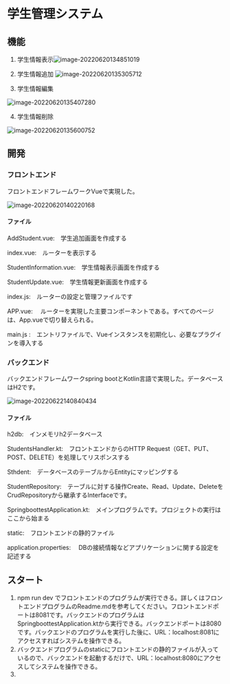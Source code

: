 # 学生管理システム

## 機能

1. 学生情報表示![image-20220620134851019](https://user-images.githubusercontent.com/57182515/174953184-e354de93-cb49-4a4e-9ea1-8b401b71c439.png)

2. 学生情報追加
![image-20220620135305712](https://user-images.githubusercontent.com/57182515/174953230-dc71ad86-0894-4e6c-93cf-d6c024cb32af.png)


3. 学生情報編集

![image-20220620135407280](https://user-images.githubusercontent.com/57182515/174953271-92d4bcc2-44d0-40d0-8dbd-8a830c5d2efa.png)


4. 学生情報削除

![image-20220620135600752](https://user-images.githubusercontent.com/57182515/174953313-727e57a2-1b6a-44af-b0a9-dca15944a0e8.png)




## 開発

### フロントエンド

フロントエンドフレームワークVueで実現した。


![image-20220620140220168](https://user-images.githubusercontent.com/57182515/174953343-6f8eb05e-6653-4c37-8cc4-84451e56591d.png)



#### ファイル

AddStudent.vue:　学生追加画面を作成する

index.vue:　ルーターを表示する

StudentInformation.vue:　学生情報表示画面を作成する

StudentUpdate.vue:　学生情報更新画面を作成する

index.js:　ルーターの設定と管理ファイルです

APP.vue: 　ルーターを実現した主要コンポーネントである。すべてのページは、App.vueで切り替えられる。

main.js :　エントリファイルで、Vueインスタンスを初期化し、必要なプラグインを導入する

### バックエンド

バックエンドフレームワークspring bootとKotlin言語で実現した。データベースはH2です。

![image-20220622140840434](https://user-images.githubusercontent.com/57182515/174953401-5b87100b-b582-4581-8bb6-ac82632055df.png)


#### ファイル

h2db:　インメモリh2データベース

StudentsHandler.kt:　フロントエンドからのHTTP Request（GET、PUT、POST、DELETE）を処理してリスポンスする

Sthdent:　データベースのテーブルからEntityにマッピングする

StudentRepository:　テーブルに対する操作Create、Read、Update、DeleteをCrudRepositoryから継承するInterfaceです。

SpringboottestApplication.kt:　メインプログラムです。プロジェクトの実行はここから始まる

static:　フロントエンドの静的ファイル

application.properties: 　DBの接続情報などアプリケーションに関する設定を記述する

## スタート

1. npm run dev でフロントエンドのプログラムが実行できる。詳しくはフロントエンドプログラムのReadme.mdを参考してください。フロントエンドポートは8081です。バックエンドのプログラムはSpringboottestApplication.ktから実行できる。バックエンドポートは8080です。バックエンドのプログラムを実行した後に、URL：localhost:8081にアクセスすればシステムを操作できる。
2. バックエンドプログラムのstaticにフロントエンドの静的ファイルが入っているので、バックエンドを起動するだけで、URL：localhost:8080にアクセスしてシステムを操作できる。
3. 
